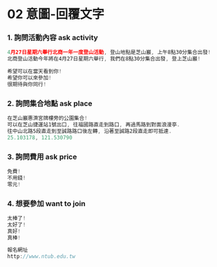 # 02 意圖-回覆文字

### 1. 詢問活動內容 ask activity

``` javascript
4月27日星期六舉行北商一年一度登山活動, 登山地點是芝山巖, 上午8點30分集合出發!
北商登山活動今年將在4月27日星期六舉行, 我們在8點30分集合出發, 登上芝山巖!

希望可以在當天看到你!
希望你可以來參加!
很期待與你同行!
```

### 2. 詢問集合地點 ask place

``` javascript
在芝山巖惠濟宮牌樓旁的公園集合!
可以在芝山捷運站1號出口, 往福國路直走到路口, 再過馬路到對面浪漫亭.
往中山北路5段直走到至誠路路口後左轉, 沿著至誠路2段直走即可抵達.
25.103178, 121.530790
```


### 3. 詢問費用 ask price

``` javascript
免費!
不用錢!
零元!
```

### 4. 想要參加 want to join

``` javascript
太棒了!
太好了!
真好!
真棒!

報名網址
http://www.ntub.edu.tw
```
